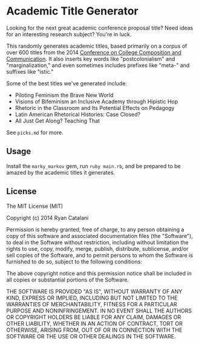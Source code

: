 # Academic Title Generator

Looking for the next great academic conference proposal title? Need ideas for an interesting research subject? You're in luck.

This randomly generates academic titles, based primarily on a corpus of over 600 titles from the 2014 [Conference on College Composition and Communication](http://www.ncte.org/cccc/conv). It also inserts key words like "postcolonialism" and "marginalization," and even sometimes includes prefixes like "meta-" and suffixes like "istic."

Some of the best titles we've generated include:

- Piloting Feminism the Brave New World
- Visions of Bifeminism an Inclusive Academy through Hipistic Hop
- Rhetoric in the Classroom and Its Potential Effects on Pedagogy
- Latin American Rhetorical Histories: Case Closed?
- All Just Get Along? Teaching That

See `picks.md` for more.

## Usage

Install the `marky_markov` gem, run `ruby main.rb`, and be prepared to be amazed by the academic titles it generates.

## License

The MIT License (MIT)

Copyright (c) 2014 Ryan Catalani

Permission is hereby granted, free of charge, to any person obtaining a copy of this software and associated documentation files (the "Software"), to deal in the Software without restriction, including without limitation the rights to use, copy, modify, merge, publish, distribute, sublicense, and/or sell copies of the Software, and to permit persons to whom the Software is furnished to do so, subject to the following conditions:

The above copyright notice and this permission notice shall be included in all copies or substantial portions of the Software.

THE SOFTWARE IS PROVIDED "AS IS", WITHOUT WARRANTY OF ANY KIND, EXPRESS OR IMPLIED, INCLUDING BUT NOT LIMITED TO THE WARRANTIES OF MERCHANTABILITY, FITNESS FOR A PARTICULAR PURPOSE AND NONINFRINGEMENT. IN NO EVENT SHALL THE AUTHORS OR COPYRIGHT HOLDERS BE LIABLE FOR ANY CLAIM, DAMAGES OR OTHER LIABILITY, WHETHER IN AN ACTION OF CONTRACT, TORT OR OTHERWISE, ARISING FROM, OUT OF OR IN CONNECTION WITH THE SOFTWARE OR THE USE OR OTHER DEALINGS IN THE SOFTWARE.